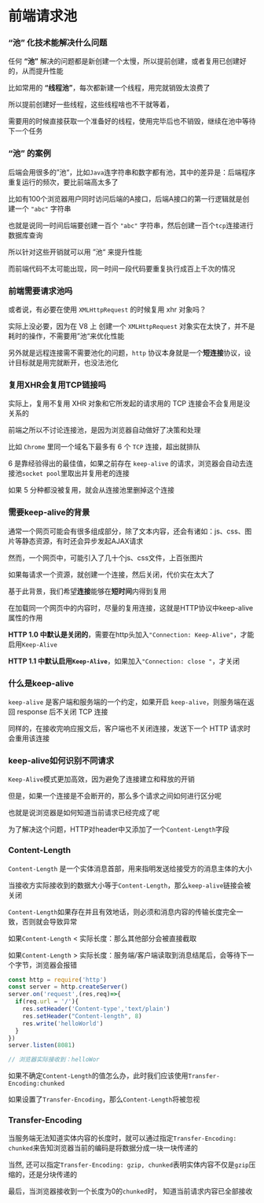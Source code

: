 # 前端请求池

### “池” 化技术能解决什么问题

任何 **“池”** 解决的问题都是新创建一个太慢，所以提前创建，或者复用已创建好的，从而提升性能

比如常用的 **“线程池”**，每次都新建一个线程，用完就销毁太浪费了

所以提前创建好一些线程，这些线程啥也不干就等着，

需要用的时候直接获取一个准备好的线程，使用完毕后也不销毁，继续在池中等待下一个任务



### “池” 的案例

后端会用很多的”池“，比如`Java`连字符串和数字都有池，其中的差异是：后端程序重复运行的频次，要比前端高太多了

比如有100个浏览器用户同时访问后端的A接口，后端A接口的第一行逻辑就是创建一个 `"abc"` 字符串

也就是说同一时间后端要创建一百个 `"abc"` 字符串，然后创建一百个`tcp`连接进行数据库查询

所以针对这些开销就可以用 ”池“ 来提升性能

而前端代码不太可能出现，同一时间一段代码要重复执行成百上千次的情况



### 前端需要请求池吗

或者说，有必要在使用 `XMLHttpRequest` 的时候复用 xhr 对象吗？

实际上没必要，因为在 V8 上 创建一个 `XMLHttpRequest` 对象实在太快了，并不是耗时的操作，不需要用”池“来优化性能

另外就是远程连接需不需要池化的问题，`http` 协议本身就是一个**短连接**协议，设计目标就是用完就断开，也没法池化



### 复用XHR会复用TCP链接吗

实际上，复用不复用 XHR 对象和它所发起的请求用的 TCP 连接会不会复用是没关系的

前端之所以不讨论连接池，是因为浏览器自动做好了决策和处理

比如 `Chrome` 里同一个域名下最多有 6 个 `TCP` 连接，超出就排队

6 是靠经验得出的最佳值，如果之前存在 `keep-alive` 的请求，浏览器会自动去连接池`socket pool`里取出并复用老的连接

如果 5 分种都没被复用，就会从连接池里删掉这个连接



### 需要keep-alive的背景

通常一个网页可能会有很多组成部分，除了文本内容，还会有诸如：js、css、图片等静态资源，有时还会异步发起AJAX请求

然而，一个网页中，可能引入了几十个js、css文件，上百张图片

如果每请求一个资源，就创建一个连接，然后关闭，代价实在太大了

基于此背景，我们希望**连接**能够在**短时间**内得到复用

在加载同一个网页中的内容时，尽量的复用连接，这就是HTTP协议中keep-alive属性的作用

**HTTP 1.0 中默认是关闭的**，需要在http头加入`"Connection: Keep-Alive"`，才能启用`Keep-Alive`

**HTTP 1.1 中默认启用`Keep-Alive`**，如果加入`"Connection: close "`，才关闭



### 什么是keep-alive

`keep-alive` 是客户端和服务端的一个约定，如果开启 `keep-alive`，则服务端在返回 response 后不关闭 TCP 连接

同样的，在接收完响应报文后，客户端也不关闭连接，发送下一个 HTTP 请求时会重用该连接



### keep-alive如何识别不同请求

`Keep-Alive`模式更加高效，因为避免了连接建立和释放的开销

但是，如果一个连接是不会断开的，那么多个请求之间如何进行区分呢

也就是说浏览器是如何知道当前请求已经完成了呢

为了解决这个问题，HTTP对header中又添加了一个`Content-Length`字段



### Content-Length

`Content-Length` 是一个实体消息首部，用来指明发送给接受方的消息主体的大小

当接收方实际接收到的数据大小等于`Content-Length`，那么`keep-alive`链接会被关闭

`Content-Length`如果存在并且有效地话，则必须和消息内容的传输长度完全一致，否则就会导致异常

如果`Content-Length` < 实际长度：那么其他部分会被直接截取

如果`Content-Length` > 实际长度：服务端/客户端读取到消息结尾后，会等待下一个字节，浏览器会报错

```js
const http = require('http')
const server = http.createServer()
server.on('request',(res,req)=>{
  if(req.url = '/'){
    res.setHeader('Content-type','text/plain')
    res.setHeader("Content-length", 8)
    res.write('helloWorld')
  }
})
server.listen(8081)

// 浏览器实际接收到：helloWor
```

如果不确定`Content-Length`的值怎么办，此时我们应该使用`Transfer-Encoding:chunked`

如果设置了`Transfer-Encoding`，那么`Content-Length`将被忽视



### Transfer-Encoding

当服务端无法知道实体内容的长度时，就可以通过指定`Transfer-Encoding: chunked`来告知浏览器当前的编码是将数据分成一块一块传递的

当然, 还可以指定`Transfer-Encoding: gzip, chunked`表明实体内容不仅是`gzip`压缩的，还是分块传递的

最后，当浏览器接收到一个长度为0的`chunked`时， 知道当前请求内容已全部接收

